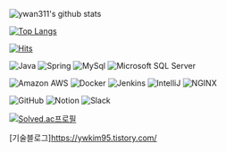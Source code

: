 
![ywan311's github stats](https://github-readme-stats.vercel.app/api?username=ywan311&show_icons=true&theme=radical)


[![Top Langs](https://github-readme-stats.vercel.app/api/top-langs/?username=ywan311&layout=compact)](https://github.com/anuraghazra/github-readme-stats)



[![Hits](https://hits.seeyoufarm.com/api/count/incr/badge.svg?url=https%3A%2F%2Fgithub.com%2Fywan311%2Fhit-counter&count_bg=%2379C83D&title_bg=%23555555&icon=&icon_color=%23E7E7E7&title=hits&edge_flat=false)](https://hits.seeyoufarm.com)


![Java](https://img.shields.io/badge/-Java-007396?style=flat-sguar&logo=java&logoColor=white)  ![Spring](https://img.shields.io/badge/-Spring-6DB33F?style=flat-sguar&logo=Spring&logoColor=white) ![MySql](https://img.shields.io/badge/-MySql-4479A1?style=flat-sguar&logo=MySql&logoColor=white) ![Microsoft SQL Server](https://img.shields.io/badge/-MsSql-CC2927?style=flat-sguar&logo=Microsoft-SQL-Server&logoColor=white) 

![Amazon AWS](https://img.shields.io/badge/-AmazonAWS-232F3E?style=flat-sguar&logo=Amazon-AWS&logoColor=white) ![Docker](https://img.shields.io/badge/-Docker-2496ED?style=flat-sguar&logo=Docker&logoColor=white) ![Jenkins](https://img.shields.io/badge/-Jenkins-D24939?style=flat-sguar&logo=Jenkins&logoColor=white) ![IntelliJ](https://img.shields.io/badge/-IntelliJ-000000?style=flat-sguar&logo=IntelliJ-IDEA&logoColor=white)  ![NGINX](https://img.shields.io/badge/-NGINX-269539?style=flat-sguar&logo=NGINX&logoColor=white)

![GitHub](https://img.shields.io/badge/-GitHub-181717?style=flat-sguar&logo=GitHub&logoColor=white) ![Notion](https://img.shields.io/badge/-Notion-000000?style=flat-sguar&logo=Notion&logoColor=white) ![Slack](https://img.shields.io/badge/-Slack-4A154B?style=flat-sguar&logo=Slack&logoColor=white)

[![Solved.ac프로필](http://mazassumnida.wtf/api/mini/generate_badge?boj=ywo311)](https://solved.ac/ywo311) 

[기술블로그]https://ywkim95.tistory.com/
